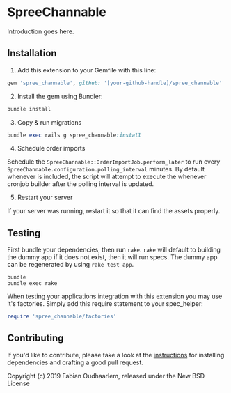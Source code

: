 # SpreeChannable

Introduction goes here.

## Installation

1. Add this extension to your Gemfile with this line:
  ```ruby
  gem 'spree_channable', github: '[your-github-handle]/spree_channable'
  ```

2. Install the gem using Bundler:
  ```ruby
  bundle install
  ```

3. Copy & run migrations
  ```ruby
  bundle exec rails g spree_channable:install
  ```

4. Schedule order imports

Schedule the `SpreeChannable::OrderImportJob.perform_later` to run every `SpreeChannable.configuration.polling_interval` minutes.
By default whenever is included, the script will attempt to execute the whenever cronjob builder after the polling interval is updated.   

5. Restart your server

  If your server was running, restart it so that it can find the assets properly.

  

## Testing

First bundle your dependencies, then run `rake`. `rake` will default to building the dummy app if it does not exist, then it will run specs. The dummy app can be regenerated by using `rake test_app`.

```shell
bundle
bundle exec rake
```

When testing your applications integration with this extension you may use it's factories.
Simply add this require statement to your spec_helper:

```ruby
require 'spree_channable/factories'
```


## Contributing

If you'd like to contribute, please take a look at the
[instructions](CONTRIBUTING.md) for installing dependencies and crafting a good
pull request.

Copyright (c) 2019 Fabian Oudhaarlem, released under the New BSD License
